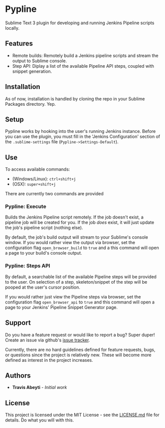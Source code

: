 # Pypline

Sublime Text 3 plugin for developing and running Jenkins Pipeline scripts locally.

## Features

- Remote builds: Remotely build a Jenkins pipeline scripts and stream the output to Sublime console.
- Step API: Diplay a list of the available Pipeline API steps, coupled with snippet generation.

## Installation
As of now, installation is handled by cloning the repo in your Sublime Packages directory. Yep.

## Setup
Pypline works by hooking into the user's running Jenkins instance. Before you can use the plugin, you must fill in the 'Jenkins Configuration' section of the `.sublime-settings` file (`Pypline->Settings-Default`).

## Use

To access available commands:
- (Windows/Linux): `ctrl+shift+j`
- (OSX): `super+shift+j`

There are currently two commands are provided

### Pypline: Execute
Builds the Jenkins Pipeline script remotely.
If the job doesn't exist, a pipeline job will be created for you. If the job _does_ exist, it will just update the job's pipeline script (nothing else).

By default, the job's build output will stream to your Sublime's console window. If you would rather view the output via browser, set the configuration flag `open_browser_build` to `true` and a this command will open a page to your build's console output.

### Pypline: Steps API

By default, a searchable list of the available Pipeline steps will be provided to the user. On selection of a step, skeleton/snippet of the step will be pooped at the user's cursor position.

If you would rather just view the Pipeline steps via browser, set the configuration flag `open_browser_api` to `true` and this command will open a page to your Jenkins' Pipeline Snippet Generator page.

## Support
Do you have a feature request or would like to report a bug? Super duper! Create an issue via github's [issue tracker](https://github.com/tabeyti/pypline/issues). 

Currently, there are no hard guidelines defined for feature requests, bugs, or questions since the project is relatively new. These will become more defined as interest in the project increases.

## Authors

* **Travis Abeyti** - *Initial work*

## License

This project is licensed under the MIT License - see the [LICENSE.md](LICENSE.md) file for details. Do what you will with this.